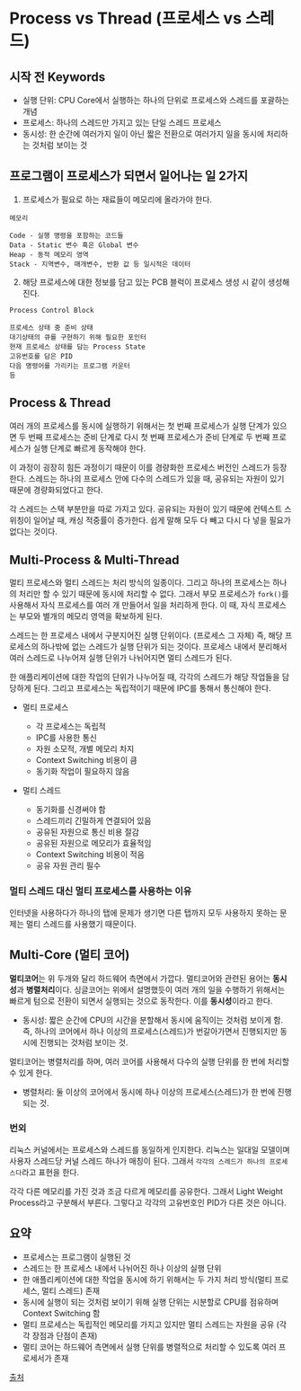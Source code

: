 # Process vs Thread (프로세스 vs 스레드)

## 시작 전 Keywords
* 실행 단위: CPU Core에서 실행하는 하나의 단위로 프로세스와 스레드를 포괄하는 개념
* 프로세스: 하나의 스레드만 가지고 있는 단일 스레드 프로세스
* 동시성: 한 순간에 여러가지 일이 아닌 짧은 전환으로 여러가지 일을 동시에 처리하는 것처럼 보이는 것   

## 프로그램이 프로세스가 되면서 일어나는 일 2가지
1. 프로세스가 필요로 하는 재료들이 메모리에 올라가야 한다.   
```
메모리

Code - 실행 명령을 포함하는 코드들
Data - Static 변수 혹은 Global 변수
Heap - 동적 메모리 영역
Stack - 지역변수, 매개변수, 반환 값 등 일시적은 데이터
```

2. 해당 프로세스에 대한 정보를 담고 있는 PCB 블럭이 프로세스 생성 시 같이 생성해진다.   
```
Process Control Block

프로세스 상태 중 준비 상태
대기상태의 큐를 구현하기 위해 필요한 포인터
현재 프로세스 상태를 담는 Process State
고유번호를 담은 PID
다음 명령어를 가리키는 프로그램 카운터
등
```

## Process & Thread
여러 개의 프로세스를 동시에 실행하기 위해서는 첫 번째 프로세스가 실행 단계가 있으면 두 번째 프로세스는 준비 단계로 다시 첫 번째 프로세스가 준비 단계로 두 번째 프로세스가 실행 단계로 빠르게 동작해야 한다.   

이 과정이 굉장히 힘든 과정이기 때문이 이를 경량화한 프로세스 버전인 스레드가 등장한다. 스레드는 하나의 프로세스 안에 다수의 스레드가 있을 때, 공유되는 자원이 있기 때문에 경량화되었다고 한다.   

각 스레드는 스택 부분만을 따로 가지고 있다. 공유되는 자원이 있기 때문에 컨텍스트 스위칭이 일어날 때, 캐싱 적중률이 증가한다. 쉽게 말해 모두 다 빼고 다시 다 넣을 필요가 없다는 것이다.   

## Multi-Process & Multi-Thread
멀티 프로세스와 멀티 스레드는 처리 방식의 일종이다. 그리고 하나의 프로세스는 하나의 처리만 할 수 있기 때문에 동시에 처리할 수 없다. 그래서 부모 프로세스가 ```fork()```를 사용해서 자식 프로세스를 여러 개 만들어서 일을 처리하게 한다. 이 때, 자식 프로세스는 부모와 별개의 메모리 영역을 확보하게 된다.   

스레드는 한 프로세스 내에서 구분지어진 실행 단위이다. (프로세스 그 자체) 즉, 해당 프로세스의 하나밖에 없는 스레드가 실행 단위가 되는 것이다. 프로세스 내에서 분리해서 여러 스레드로 나누어져 실행 단위가 나뉘어지면 멀티 스레드가 된다.   

한 애플리케이션에 대한 작업의 단위가 나누어질 때, 각각의 스레드가 해당 작업들을 담당하게 된다. 그리고 프로세스는 독립적이기 때문에 IPC를 통해서 통신해야 한다.   

* 멀티 프로세스
    * 각 프로세스는 독립적
    * IPC를 사용한 통신
    * 자원 소모적, 개별 메모리 차지
    * Context Switching 비용이 큼
    * 동기화 작업이 필요하지 않음   

* 멀티 스레드
    * 동기화를 신경써야 함
    * 스레드끼리 긴밀하게 연결되어 있음
    * 공유된 자원으로 통신 비용 절감
    * 공유된 자원으로 메모리가 효율적임
    * Context Switching 비용이 적음
    * 공유 자원 관리 필수   

### 멀티 스레드 대신 멀티 프로세스를 사용하는 이유
인터넷을 사용하다가 하나의 탭에 문제가 생기면 다른 탭까지 모두 사용하지 못하는 문제는 멀티 스레드를 사용했기 때문이다. 

## Multi-Core (멀티 코어)
<b>멀티코어</b>는 위 두개와 달리 하드웨어 측면에서 가깝다. 멀티코어와 관련된 용어는 <b>동시성</b>과 <b>병렬처리</b>이다. 싱글코어는 위에서 설명했듯이 여러 개의 일을 수행하기 위해서는 빠르게 텀으로 전환이 되면서 실행되는 것으로 동작한다. 이를 <b>동시성</b>이라고 한다.   

* 동시성: 짧은 순간에 CPU의 시간을 분할해서 동시에 움직이는 것처럼 보이게 함. 즉, 하나의 코어에서 하나 이상의 프로세스(스레드)가 번갈아가면서 진행되지만 동시에 진행되는 것처럼 보이는 것.   

멀티코어는 병렬처리를 하며, 여러 코어를 사용해서 다수의 실행 단위를 한 번에 처리할 수 있게 한다.   

* 병렬처리: 둘 이상의 코어에서 동시에 하나 이상의 프로세스(스레드)가 한 번에 진행되는 것.   

### 번외
리눅스 커널에서는 프로세스와 스레드를 동일하게 인지한다. 리눅스는 일대일 모델이며 사용자 스레드당 커널 스레드 하나가 매칭이 된다. 그래서 ```각각의 스레드가 하나의 프로세스다```라고 표현을 한다.   

각각 다른 메모리를 가진 것과 조금 다르게 메모리를 공유한다. 그래서 Light Weight Process라고 구분해서 부른다. 그렇다고 각각의 고유번호인 PID가 다른 것은 아니다.

## 요약
* 프로세스는 프로그램이 실행된 것
* 스레드는 한 프로세스 내에서 나뉘어진 하나 이상의 실행 단위
* 한 애플리케이션에 대한 작업을 동시에 하기 위해서는 두 가지 처리 방식(멀티 프로세스, 멀티 스레드) 존재
* 동시에 실행이 되는 것처럼 보이기 위해 실행 단위는 시분할로 CPU를 점유하며 Context Switching 함
* 멀티 프로세스는 독립적인 메모리를 가지고 있지만 멀티 스레드는 자원을 공유 (각각 장점과 단점이 존재)
* 멀티 코어는 하드웨어 측면에서 실행 단위를 병렬적으로 처리할 수 있도록 여러 프로세서가 존재   

[출처](https://www.youtube.com/watch?v=1grtWKqTn50)